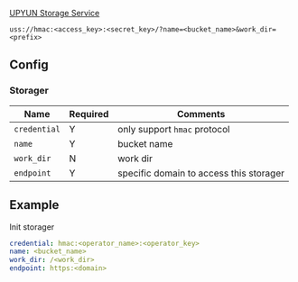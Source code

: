 [UPYUN Storage Service](https://www.upyun.com/products/file-storage)

`uss://hmac:<access_key>:<secret_key>/?name=<bucket_name>&work_dir=<prefix>`

## Config

### Storager

| Name | Required | Comments |
| ---- | -------- | -------- |
| `credential` | Y | only support `hmac` protocol |
| `name` | Y | bucket name |
| `work_dir` | N | work dir |
| `endpoint` | Y | specific domain to access this storager |

## Example

Init storager

```yaml
credential: hmac:<operator_name>:<operator_key>
name: <bucket_name>
work_dir: /<work_dir>
endpoint: https:<domain>
```

